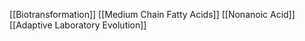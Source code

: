 [[Biotransformation]]
[[Medium Chain Fatty Acids]]
[[Nonanoic Acid]]
[[Adaptive Laboratory Evolution]]
